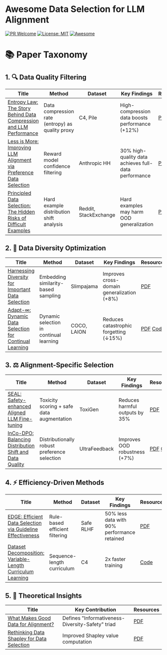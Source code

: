 # Awesome Data Selection for LLM Alignment
[![PR Welcome](https://img.shields.io/badge/PRs-welcome-brightgreen)](https://github.com/yimutianyang/Awesome-Data-Selection-for-LLM-Alignment)
[![License: MIT](https://img.shields.io/badge/License-MIT-yellow.svg)](LICENSE)
[![Awesome](https://awesome.re/badge.svg)](https://awesome.re)


# 📚 Paper Taxonomy

## 1. 🔍 Data Quality Filtering  
| Title | Method | Dataset | Key Findings | Resources |
|-------|--------|---------|--------------|-----------|
| [Entropy Law: The Story Behind Data Compression and LLM Performance](https://arxiv.org/pdf/2407.06645) | Data compression rate (entropy) as quality proxy | C4, Pile | High-compression data boosts performance (+12%) | [PDF](https://arxiv.org/pdf/2407.06645) [Code](https://github.com/USTC-StarTeam/ZIP)|
| [Less is More: Improving LLM Alignment via Preference Data Selection](https://arxiv.org/abs/2502.14560) | Reward model confidence filtering | Anthropic HH | 30% high-quality data achieves full-data performance | [PDF](https://arxiv.org/abs/2502.14560)|
| [Principled Data Selection: The Hidden Risks of Difficult Examples](https://arxiv.org/abs/2502.09650) | Hard example distribution shift analysis | Reddit, StackExchange | Hard examples may harm OOD generalization | [PDF](https://arxiv.org/abs/2502.09650) [Code](https://github.com/glorgao/SelectiveDPO)|

## 2. 🌈 Data Diversity Optimization  
| Title | Method | Dataset | Key Findings | Resources |
|-------|--------|---------|--------------|-----------|
| [Harnessing Diversity for Important Data Selection](https://openreview.net/forum?id=bMC1t7eLRc) | Embedding similarity-based sampling | Slimpajama | Improves cross-domain generalization (+8%) | [PDF](https://openreview.net/forum?id=bMC1t7eLRc)|
| [Adapt-∞: Dynamic Data Selection for Continual Learning](https://arxiv.org/pdf/2410.10636) | Dynamic selection in continual learning | COCO, LAION | Reduces catastrophic forgetting (↓15%) | [PDF](https://arxiv.org/pdf/2410.10636) [Code](https://github.com/adymaharana/adapt-inf) |

## 3. ⚖️ Alignment-Specific Selection  
| Title | Method | Dataset | Key Findings | Resources |
|-------|--------|---------|--------------|-----------|
| [SEAL: Safety-enhanced Aligned LLM Fine-tuning](https://huggingface.co/papers/2408.02085) | Toxicity scoring + safe data augmentation | ToxiGen | Reduces harmful outputs by 35% | [PDF](https://arxiv.org/pdf/2408.02085) |
| [InCo-DPO: Balancing Distribution Shift and Data Quality](https://arxiv.org/pdf/2406.14115) | Distributionally robust preference selection | UltraFeedback | Improves OOD robustness (+7%) | [PDF](https://arxiv.org/pdf/2406.14115) [Code](https://github.com/alon-albalak/data-selection-survey) |

## 4. ⚡ Efficiency-Driven Methods  
| Title | Method | Dataset | Key Findings | Resources |
|-------|--------|---------|--------------|-----------|
| [EDGE: Efficient Data Selection via Guideline Effectiveness](https://arxiv.org/pdf/2402.05123) | Rule-based efficient filtering | Safe RLHF | 50% less data with 90% performance retained | [PDF](https://arxiv.org/pdf/2402.05123) |
| [Dataset Decomposition: Variable-Length Curriculum Learning](https://www.cs.princeton.edu/~smalladi/blog/2024/04/04/dataselection/) | Sequence-length curriculum | C4 | 2x faster training | [Code](https://github.com/princeton-nlp/LESS) |

## 5. 📐 Theoretical Insights  
| Title | Key Contribution | Resources |
|-------|------------------|-----------|
| [What Makes Good Data for Alignment?](https://arxiv.org/pdf/2408.02085) | Defines "Informativeness-Diversity-Safety" triad | [PDF](https://arxiv.org/pdf/2408.02085) |
| [Rethinking Data Shapley for Data Selection](https://openreview.net/pdf?id=hTBD3LYoqd) | Improved Shapley value computation | [PDF](https://openreview.net/pdf?id=hTBD3LYoqd) |
